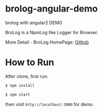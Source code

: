 # brolog-angular-demo
brolog with angular2 DEMO

BroLog is a NpmLog like Logger for Browser.

More Detail - BroLog HomePage: [Github](https://github.com/zixia/brolog)

# How to Run

After clone, first run:

```bash
$ npm install

$ npm start
```

then visit `http://localhost:3000` for demo.
